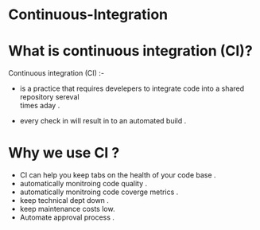 # Continuous-Integration
                 
# What is continuous integration (CI)?
Continuous integration (CI) :-

-  is a practice that requires develepers to integrate code into a shared repository sereval  
times aday .

-  every check in will result in to an automated build .

# Why we use CI ?
- CI can help you keep tabs on the health of your code base .
- automatically monitroing code quality .
- automatically monitroing code coverge metrics .
- keep technical dept down .
- keep maintenance costs low.
- Automate approval process .
